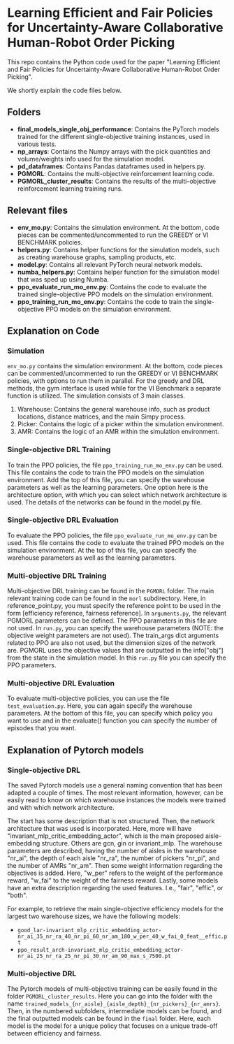 # Learning Efficient and Fair Policies for Uncertainty-Aware Collaborative Human-Robot Order Picking
This repo contains the Python code used for the paper 
"Learning Efficient and Fair Policies for Uncertainty-Aware Collaborative Human-Robot Order Picking".

We shortly explain the code files below.

## Folders

* **final_models_single_obj_performance**: Contains the PyTorch models trained for the different single-objective training instances, used in various tests.
* **np_arrays**: Contains the Numpy arrays with the pick quantities and volume/weights info used for the simulation model.
* **pd_dataframes**: Contains Pandas dataframes used in helpers.py.
* **PGMORL**: Contains the multi-objective reinforcement learning code.
* **PGMORL_cluster_results**: Contains the results of the multi-objective reinforcement learning training runs.

## Relevant files

* **env_mo.py**: Contains the simulation environment. At the bottom, code pieces can be commented/uncommented to run the GREEDY or VI BENCHMARK policies.
* **helpers.py**: Contains helper functions for the simulation models, such as creating warehouse graphs, sampling products, etc.
* **model.py**: Contains all relevant PyTorch neural network models.
* **numba_helpers.py**: Contains helper function for the simulation model that was sped up using Numba.
* **ppo_evaluate_run_mo_env.py**: Contains the code to evaluate the trained single-objective PPO models on the simulation environment.
* **ppo_training_run_mo_env.py**: Contains the code to train the single-objective PPO models on the simulation environment.

## Explanation on Code
### Simulation
`env_mo.py` contains the simulation environment. At the bottom, code pieces can be commented/uncommented to run the GREEDY or VI BENCHMARK policies, with options to run them in parallel. For the greedy and DRL methods, the gym interface is used while for the VI Benchmark a separate function is utilized. The simulation consists of 3 main classes.

1. Warehouse: Contains the general warehouse info, such as product locations, distance matrices, and the main Simpy process.
2. Picker: Contains the logic of a picker within the simulation environment.
3. AMR: Contains the logic of an AMR within the simulation environment.

### Single-objective DRL Training
To train the PPO policies, the file `ppo_training_run_mo_env.py` can be used. This file contains the code to train the PPO models on the simulation environment. Add the top of this file, you can specify the warehouse parameters as well as the learning parameters. One option here is the architecture option, with which you can select which network architecture is used. The details of the networks can be found in the model.py file. 

### Single-objective DRL Evaluation
To evaluate the PPO policies, the file `ppo_evaluate_run_mo_env.py` can be used. This file contains the code to evaluate the trained PPO models on the simulation environment. At the top of this file, you can specify the warehouse parameters as well as the learning parameters. 

### Multi-objective DRL Training
Multi-objective DRL training can be found in the `PGMORL` folder. The main relevant training code can be found in the `morl` subdirectory. Here, in reference_point.py, you must specify the reference point to be used in the form [efficiency reference, fairness reference]. In `arguments.py`, the relevant PGMORL parameters can be defined. The PPO parameters in this file are not used. In `run.py`, you can specify the warehouse parameters (NOTE: the objective weight parameters are not used). The train_args dict arguments related to PPO are also not used, but the dimension sizes of the network are. PGMORL uses the objective values that are outputted in the info["obj"] from the state in the simulation model. In this `run.py` file you can specify the PPO parameters.

### Multi-objective DRL Evaluation
To evaluate multi-objective policies, you can use the file `test_evaluation.py`. Here, you can again specify the warehouse parameters. At the bottom of this file, you can specify which policy you want to use and in the evaluate() function you can specify the number of episodes that you want.

## Explanation of Pytorch models
### Single-objective DRL
The saved Pytorch models use a general naming convention that has been adapted a couple of times. The most relevant information, however, can be easily read to know on which warehouse instances the models were trained and with which network architecture. 

The start has some description that is not structured. Then, the network architecture that was used is incorporated. Here, more will have "invariant_mlp_critic_embedding_actor", which is the main proposed aisle-embedding structure. Others are gcn, gin or invariant_mlp. The warehouse parameters are described, having the number of aisles in the warehouse "nr_ai", the depth of each aisle "nr_ra", the number of pickers "nr_pi", and the number of AMRs "nr_am". Then some weight information regarding the objectives is added. Here, "w_per" refers to the weight of the performance reward, "w_fai" to the weight of the fairness reward. Lastly, some models have an extra description regarding the used features. I.e., "fair", "effic", or "both". 

For example, to retrieve the main single-objective efficiency models for the largest two warehouse sizes, we have the following models:

- `good_lar-invariant_mlp_critic_embedding_actor-nr_ai_35_nr_ra_40_nr_pi_60_nr_am_180_w_per_40_w_fai_0_feat__effic.pt`
- `ppo_result_arch-invariant_mlp_critic_embedding_actor-nr_ai_25_nr_ra_25_nr_pi_30_nr_am_90_max_s_7500.pt`

### Multi-objective DRL
The Pytorch models of multi-objective training can be easily found in the folder `PGMORL_cluster_results`. Here you can go into the folder with the name `trained_models_{nr_aisle}_{aisle_depth}_{nr_pickers}_{nr_amrs}`. Then, in the numbered subfolders, intermediate models can be found, and the final outputted models can be found in the `final` folder. Here, each model is the model for a unique policy that focuses on a unique trade-off between efficiency and fairness.